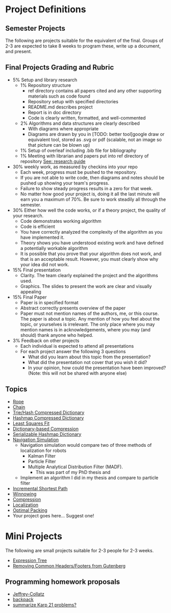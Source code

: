 # Project Definitions

## Semester Projects

The following are projects suitable for the equivalent of the final. Groups of 2-3 are expected to take 8 weeks to program these, write up a document, and present.

## Final Projects Grading and Rubric

- 5% Setup and library research
  - 1% Repository structure
    - ref directory contains all papers cited and any other supporting materials such as code found
    - Repository setup with specified directories
    - README.md describes project
    - Report is in doc directory
    - Code is clearly written, formatted, and well-commented
  - 2% Algorithms and data structures are clearly described
    - With diagrams where appropriate
    - Diagrams are drawn by you in [TODO: better tool]google draw or equivalent tool, stored as .svg or pdf (scalable, not an image so that picture can be blown up)
  - 1% Setup of overleaf including .bib file for bibliography
  - 1% Meeting with librarian and papers put into ref directory of repository [See: research guide](research_guide.md)
- 30% weekly work, as measured by checkins into your repo
  - Each week, progress must be pushed to the repository.
  - If you are not able to write code, then diagrams and notes should be pushed up showing your team's progress.
  - Failure to show steady progress results in a zero for that week.
  - No matter how good your project is, doing it all the last minute will earn you a maximum of 70%. Be sure to work steadily all through the semester.
- 30% Either how well the code works, or if a theory project, the quality of your research.
  + Code demonstrates working algorithm
  + Code is efficient
  + You have correctly analyzed the complexity of the algorithm as you have implemented it.
  + Theory shows you have understood existing work and have defined a potentially workable algorithm
  + It is possible that you prove that your algorithm does not work, and that is an acceptable result. However, you must clearly show why your idea did not work.
- 15% Final presentation
  - Clarity. The team clearly explained the project and the algorithms used.
  - Graphics. The slides to present the work are clear and visually appealing
- 15% Final Paper
  - Paper is in specified format
  - Abstract correctly presents overview of the paper
  - Paper must not mention names of the authors, me, or this course. The paper is about a topic. Any mention of how you feel about the topic, or yourselves is irrelevant. The only place where you may mention names is in acknowledgements, where you may (and should) thank anyone who helped.
- 3% Feedback on other projects
  - Each individual is expected to attend all presentations
  - For each project answer the following 3 questions
    - What did you learn about this topic from the presentation?
    - What did the presentation not cover that you wish it did?
    - In your opinion, how could the presentation have been improved? (Note: this will not be shared with anyone else)

## Topics

* [Rope](rope/README.md)
* [Chain](chain/README.md)
* [Trie/Hash Compressed Dictionary](triehash/README.md)
* [Hashmap Compressed Dictionary](hashdict/README.md)
* [Least Squares Fit](leastsquaresfit/README.md)
* [Dictionary-based Compression](dictionarycompression/README.md)
* [Serializable Hashmap Dictionary](serializablehashmap/README.md)
* [Navigation Simulation](navsim/README.md)
  - Navigation simulation would compare two of three methods of localization for robots
    - Kalman Filter
    - Particle Filter
    - Multiple Analytical Distribution Filter (MADF).
      - This was part of my PhD thesis and 
  * Implement an algorithm I did in my thesis and compare to particle filter
* [Incremental Shortest Path](incrementalshortestpath/README.md)
* [Winnowing](Winnowing/README.md)
* [Compression](compression/README.md)
* [Localization](localization/README.md)
* [Optimal Packing](optimalpacking/README.md)
* Your project goes here... Suggest one!


# Mini Projects

The following are small projects suitable for 2-3 people for 2-3 weeks.

* [Expression Tree](expressiontree/expressiontree.md)
* [Removing Common Headers/Footers from Gutenberg](removingcommon/README.md)

## Programming homework proposals

* [Jeffrey-Collatz]() <!-- longest collatz using dynamic programming -->
* [backpack]() <!-- backtracking with minimal constraint -->
* [summarize Karp 21 problems?]()